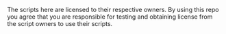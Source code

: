 The scripts here are licensed to their respective owners.
By using this repo you agree that you are responsible for testing and obtaining license from the script owners to use their scripts.
